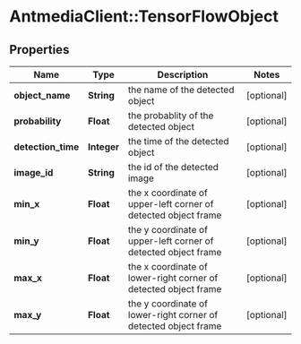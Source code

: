 # AntmediaClient::TensorFlowObject

## Properties
Name | Type | Description | Notes
------------ | ------------- | ------------- | -------------
**object_name** | **String** | the name of the detected object | [optional] 
**probability** | **Float** | the probablity of the detected object | [optional] 
**detection_time** | **Integer** | the time of the detected object | [optional] 
**image_id** | **String** | the id of the detected image | [optional] 
**min_x** | **Float** | the x coordinate of upper-left corner of detected object frame | [optional] 
**min_y** | **Float** | the y coordinate of upper-left corner of detected object frame | [optional] 
**max_x** | **Float** | the x coordinate of lower-right corner of detected object frame | [optional] 
**max_y** | **Float** | the y coordinate of lower-right corner of detected object frame | [optional] 


